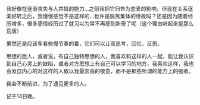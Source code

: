 我好像在逐渐丧失与人共情的能力...之前我把它归咎为恋爱的影响，但现在关系逐渐好转之后，我慢慢感觉不是这样的...也许是脱离集体的缘故吗？还是因为随着经历增多，很多感情经历过了就习以为常不再感到新奇了呢（这个理由听起来是那么荒唐）

果然还是应该多看些慢节奏的番，它们可以让我思考，回忆，反思。

<!-- 我真的有不自觉地把自己“塑造”成一个完美的人。
所以就会出现一种矛盾：我希望可以和比自己优秀的人共事，但又怕自己被碾压；我和不如自己优秀的人共事，但又感觉没办法再他们身上汲取到营养。但是这里的“优秀”只是指能力上的优秀。 -->
思想的巨人，或者说，有自己独特思想的人，我喜欢和这样的人一起，能让我认识到自己心灵上的缺陷，或者对方思想上有自己可以学习的地方，我喜欢这样，我也会发自内心的对这样的人致以我最崇高的敬意，而不是那些所谓的能力上的强者。

我会不断前进，为了遇见更多的人。

记于14日晚。